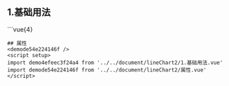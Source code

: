 ## 1.基础用法
<demo4efeec3f24a4 />
```vue{4}
<template>
    <line-chart-2 v-bind="chartOption" ref="chartRef"></line-chart-2>
</template>

<script setup>
import { ref, onMounted } from 'vue';

const chartRef = ref();

const xAxisData = new Array(12).fill().map((n, i) => `${ i + 1 }月`);
const seriesData = [
    {
        // 需要指定 y 轴索引
        yAxisIndex: 0,
        data: [53, 82, 97, 99, 87, 98, 94, 74, 74, 52, 62, 63]
    },
    {
        yAxisIndex: 1,
        data: [112, 131, 144, 117, 107, 147, 146, 135, 108, 107, 134, 125]
    }
];
const yAxisName = ['亿元', '%'];
const legendData = ['销售额', '贸易额'];
const chartOption = {
    showCount: 9,
    xAxisData,
    seriesData,
    yAxisName,
    legendData
};

onMounted(() => chartRef.value.renderChart());
</script>
<style lang="scss" scoped>
.zrx-chart {
    height: 664px;
    background-color: #144e8f;
}
</style>
```
## 属性
<demode54e224146f />
<script setup>
import demo4efeec3f24a4 from '../../document/lineChart2/1.基础用法.vue'
import demode54e224146f from '../../document/lineChart2/属性.vue'
</script>